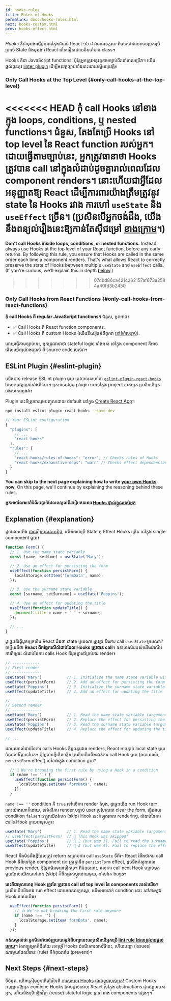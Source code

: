 ```yaml
---
id: hooks-rules
title: Rules of Hooks
permalink: docs/hooks-rules.html
next: hooks-custom.html
prev: hooks-effect.html
---
```


*Hooks* គឺជាមុខងារថ្មីមួយនៅក្នុងជំនាន់ React ១៦.៨ វាមានលក្ខណៈពិសេសដែលអាចឲ្យអ្នកប្រើប្រាស់ State និងមុខងារ React ដទៃទៀតដោយមិនចាំបាច់ class។

Hooks គឺជា JavaScript functions, ប៉ុន្តែអ្នកត្រូវអនុវត្តតាមច្បាប់ពីរនៅពេលប្រើវា។ យើងផ្តល់ជូននូវ [linter plugin](https://www.npmjs.com/package/eslint-plugin-react-hooks) ដើម្បីអនុវត្តច្បាប់ទាំងនេះដោយស្វ័យប្រវត្តិ៖

### Only Call Hooks at the Top Level {#only-call-hooks-at-the-top-level}

<<<<<<< HEAD
**កុំ call Hooks នៅខាងក្នុង loops, conditions, ឬ nested functions។** ជំនួស, តែងតែប្រើ Hooks នៅ top level នៃ React function របស់អ្នក។ ដោយធ្វើតាមច្បាប់នេះ, អ្នកត្រូវធានាថា Hooks ត្រូវបាន call នៅក្នុងលំដាប់ដូចគ្នារាល់ពេលដែល component renders។ នោះហើយជាអ្វីដែលអនុញ្ញាតឱ្យ React ដើម្បីការពារយ៉ាងត្រឹមត្រូវនូវ state នៃ Hooks រវាង ការហៅ `useState` និង `useEffect` ច្រើន។ (ប្រសិនបើអ្នកចង់ដឹង, យើងនឹងពន្យល់រឿងនេះឱ្យកាន់តែស៊ីជម្រៅ [ខាងក្រោម](#explanation)។)
=======
**Don't call Hooks inside loops, conditions, or nested functions.** Instead, always use Hooks at the top level of your React function, before any early returns. By following this rule, you ensure that Hooks are called in the same order each time a component renders. That's what allows React to correctly preserve the state of Hooks between multiple `useState` and `useEffect` calls. (If you're curious, we'll explain this in depth [below](#explanation).)
>>>>>>> 07dbd86ca421c262157af673a2584a40fd3b2450

### Only Call Hooks from React Functions {#only-call-hooks-from-react-functions}

**កុំ call Hooks ពី regular JavaScript functions។** ជំនួស, អ្នកអាច៖

* ✅ Call Hooks ពី React function components.
* ✅ Call Hooks ពី custom Hooks (យើងនឹងរៀនអំពីពួកវា [នៅទំព័របន្ទាប់](/docs/hooks-custom.html)).

ដោយធ្វើតាមច្បាប់នេះ, អ្នកត្រូវធានាថា stateful logic ទាំងអស់ នៅក្នុង component គឺអាចមើលឃើញយ៉ាងច្បាស់ ពី source code របស់វា។

## ESLint Plugin {#eslint-plugin}

យើងបាន release ESLint plugin មួយ ត្រូវបានគេហៅថា [`eslint-plugin-react-hooks`](https://www.npmjs.com/package/eslint-plugin-react-hooks) ដែលអនុវត្តច្បាប់ទាំងពីរនេះ។ អ្នកអាចបន្ថែម plugin នេះទៅក្នុង project របស់អ្នក ប្រសិនបើអ្នកចង់សាកល្បងវា៖

Plugin នេះគឺត្រូវបានរួមបញ្ចូលដោយ default នៅក្នុង [Create React App](/docs/create-a-new-react-app.html#create-react-app)។

```bash
npm install eslint-plugin-react-hooks --save-dev
```

```js
// Your ESLint configuration
{
  "plugins": [
    // ...
    "react-hooks"
  ],
  "rules": {
    // ...
    "react-hooks/rules-of-hooks": "error", // Checks rules of Hooks
    "react-hooks/exhaustive-deps": "warn" // Checks effect dependencies
  }
}
```

**You can skip to the next page explaining how to write [your own Hooks](/docs/hooks-custom.html) now.** On this page, we'll continue by explaining the reasoning behind these rules.

**អ្នកអាចរំលងទៅទំព័របន្ទាប់ដែលពន្យល់ពីរបៀបសរសេរ [Hooks ផ្ទាល់ខ្លួនរបស់អ្នក](/docs/hooks-custom.html)**

## Explanation {#explanation}

ដូចដែលយើង [បានរៀនមុននេះបន្តិច](/docs/hooks-state.html#tip-using-multiple-state-variables), យើងអាចប្រើ State ឬ Effect Hooks ច្រើ​ន នៅក្នុង single component មួយ៖

```js
function Form() {
  // 1. Use the name state variable
  const [name, setName] = useState('Mary');

  // 2. Use an effect for persisting the form
  useEffect(function persistForm() {
    localStorage.setItem('formData', name);
  });

  // 3. Use the surname state variable
  const [surname, setSurname] = useState('Poppins');

  // 4. Use an effect for updating the title
  useEffect(function updateTitle() {
    document.title = name + ' ' + surname;
  });

  // ...
}
```

ដូច្នេះតើធ្វើដូចម្តេចទើប React ដឹងថា state មួយណា ត្រូវគ្នា នឹងការ call `userState`​ មួយណា? ចម្លើយគឺថា **React ពឹកផ្អែកលើលំដាប់ដែល Hooks ត្រូវបាន call**។ ឧទាហរណ៍របស់យើងដំណើរការពីព្រោះ លំដាប់នៃការ calls Hook គឺដូចគ្នានៅគ្រប់ការ render៖

```js
// ------------
// First render
// ------------
useState('Mary')           // 1. Initialize the name state variable with 'Mary'
useEffect(persistForm)     // 2. Add an effect for persisting the form
useState('Poppins')        // 3. Initialize the surname state variable with 'Poppins'
useEffect(updateTitle)     // 4. Add an effect for updating the title

// -------------
// Second render
// -------------
useState('Mary')           // 1. Read the name state variable (argument is ignored)
useEffect(persistForm)     // 2. Replace the effect for persisting the form
useState('Poppins')        // 3. Read the surname state variable (argument is ignored)
useEffect(updateTitle)     // 4. Replace the effect for updating the title

// ...
```

ដរាបណាលំដាប់នៃការ calls Hooks គឺដូចគ្នារវាង renders, React អាចភ្ជាប់ local state មួយចំនួនទៅវិញទៅមក។ ប៉ុន្តែមានអ្វីកើតឡើង ប្រសិនបើយើងដាក់ការ call Hook មួយ (ឧទាហរណ៍, `persistForm` effect) នៅខាងក្នុង condition មួយ?

```js
  // 🔴 We're breaking the first rule by using a Hook in a condition
  if (name !== '') {
    useEffect(function persistForm() {
      localStorage.setItem('formData', name);
    });
  }
```

`name !== ''` condition គឺ `true` ទៅលើការ render តំបូង, ដូច្នេះយើង run Hook នេះ។ ទោះយ៉ាងណាក៏ដោយ, ទៅលើការ render បន្ទាប់ user ប្រហែលជា clear the form, ធ្វើអោយ condition `false`។ ឥឡូវយើងរំលង (skip) Hook នេះកំឡុងពេល rendering, លំដាប់នៃការ calls Hook ក្លាយជាខុសគ្នា៖

```js
useState('Mary')           // 1. Read the name state variable (argument is ignored)
// useEffect(persistForm)  // 🔴 This Hook was skipped!
useState('Poppins')        // 🔴 2 (but was 3). Fail to read the surname state variable
useEffect(updateTitle)     // 🔴 3 (but was 4). Fail to replace the effect
```

React នឹងមិនដឹងអ្វីដែលត្រូវ return សម្រាប់ការ call `useState` ទីពីរ។ React រំពឹងថាការ call Hook ទីពីរនៅក្នុង component នេះ ត្រូវគ្នានឹង `persistForm` effect, ដូចនឹងកំឡុងពេល previous render, ប៉ុន្តែវាមិនមានទៀតទេ។ ពីចំនុចនេាះ, រាល់ការ call next Hook បន្ទាប់មកមួយដែលយើងបានរំលង (skip) ក៏នឹងផ្លាស់ប្តូរដោយមួយ,​ នាំទៅរក bugs។

**នេះគឺជាមូលហេតុ Hook ត្រូវតែ ត្រូវបាន call នៅ top level នៃ components របស់យើង។** ប្រសិនបើយើងចង់ run effect ដោយមានលក្ខខណ្ឌ, យើងអាចដាក់ condtion នេាះ *នៅខាងក្នុង* Hook របស់យើង៖

```js
  useEffect(function persistForm() {
    // 👍 We're not breaking the first rule anymore
    if (name !== '') {
      localStorage.setItem('formData', name);
    }
  });
```

**កត់សម្គាល់ថា អ្នកមិនចាំបាច់ព្រួយបារម្ភអំពីបញ្ហានេះទេប្រសិនបើអ្នកប្រើ [lint rule ដែលត្រូវបានផ្តល់អោយ](https://www.npmjs.com/package/eslint-plugin-react-hooks)។** តែឥឡូវអ្នកក៏ដឹងដែរ *ហេតុអ្វី* Hooks ដំណើរការតាមវិធីនេះ, ហើយបញ្ហា (issues) ណាមួយដែលវិធាន (rule) គឺកំពុងរារាំង (prevent)។

## Next Steps {#next-steps}

ទីបំផុត, យើងត្រៀមខ្លួនដើម្បីរៀនពី [ការសរសេរ Hooks ផ្ទាល់ខ្លួនរបស់អ្នក](/docs/hooks-custom.html)! Custom Hooks អនុញ្ញាតឱ្យអ្នក combine Hooks ដែលផ្តល់ដោយ React ទៅក្នុង abstractions ផ្ទាល់ខ្លួនរបស់អ្នក, ហើយនិងប្រើឡើងវិញ (reuse) stateful logic ទូទៅ រវាង components ផ្សេងៗ។
